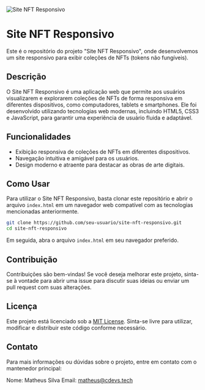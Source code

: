 ![Site NFT Responsivo](https://ibb.co/3ScWjsQ)

# Site NFT Responsivo

Este é o repositório do projeto "Site NFT Responsivo", onde desenvolvemos um site responsivo para exibir coleções de NFTs (tokens não fungíveis).

## Descrição

O Site NFT Responsivo é uma aplicação web que permite aos usuários visualizarem e explorarem coleções de NFTs de forma responsiva em diferentes dispositivos, como computadores, tablets e smartphones. Ele foi desenvolvido utilizando tecnologias web modernas, incluindo HTML5, CSS3 e JavaScript, para garantir uma experiência de usuário fluida e adaptável.

## Funcionalidades

- Exibição responsiva de coleções de NFTs em diferentes dispositivos.
- Navegação intuitiva e amigável para os usuários.
- Design moderno e atraente para destacar as obras de arte digitais.

## Como Usar

Para utilizar o Site NFT Responsivo, basta clonar este repositório e abrir o arquivo `index.html` em um navegador web compatível com as tecnologias mencionadas anteriormente.

```bash
git clone https://github.com/seu-usuario/site-nft-responsivo.git
cd site-nft-responsivo
```

Em seguida, abra o arquivo `index.html` em seu navegador preferido.

## Contribuição

Contribuições são bem-vindas! Se você deseja melhorar este projeto, sinta-se à vontade para abrir uma issue para discutir suas ideias ou enviar um pull request com suas alterações.

## Licença

Este projeto está licenciado sob a [MIT License](LICENSE). Sinta-se livre para utilizar, modificar e distribuir este código conforme necessário.

## Contato

Para mais informações ou dúvidas sobre o projeto, entre em contato com o mantenedor principal:

Nome: Matheus Silva
Email: matheus@cdevs.tech
